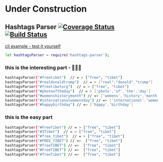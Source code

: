# Under Construction



## Hashtags Parser [![Coverage Status](https://coveralls.io/repos/github/Naor-Tedgi/hashtags-parser/badge.svg?branch=master)](https://coveralls.io/github/Naor-Tedgi/hashtags-parser?branch=master) [![Build Status](https://travis-ci.org/Naor-Tedgi/hashtags-parser.svg?branch=master)](https://travis-ci.org/Naor-Tedgi/hashtags-parser)


[ cli example - test it yourself](http://ec2-34-209-9-65.us-west-2.compute.amazonaws.com:3001/)





```sh
let hashtagsParser = require('hashtags-parser');
```



###  this is the interesting part - 🚀🚀🚀
```sh
hashtagsParser("#freetibet")  // = > ["free", "tibet"]
hashtagsParser("#realdonaldtrump")  // = > ["real","donald","trump"]
hashtagsParser("#freetibetorg")  // = > ["free", "tibet"]
hashtagsParser("#photooftheday")  // = > ['photo','of','the','day']
hashtagsParser("#womenshistorymonth") // => ['womens','history','month']
hashtagsParser("#internationalwomensday") // => ['international','womens','day']
hashtagsParser("#happybirthday") // => ['happy','birthday']
```

### this is the easy part 
```sh
hashtagsParser("#FreeTibet") // = > ["free", "tibet"]
hashtagsParser("#3Tibet")  // = > ["free", "tibet"]
hashtagsParser("#free_tibet")  // = > ["free", "tibet"]
hashtagsParser("#FREE_TIBET") // =>  ["free", "tibet"]
hashtagsParser("#freeTIBET") // =>  ["free", "tibet"]
hashtagsParser("#FreeTIBET") // =>  ["free", "tibet"]
hashtagsParser("#freeTibet") // =>  ["free", "tibet"]


```
